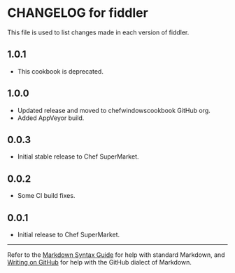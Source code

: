 # CHANGELOG for fiddler

This file is used to list changes made in each version of fiddler.

## 1.0.1

* This cookbook is deprecated.

## 1.0.0

* Updated release and moved to chefwindowscookbook GitHub org.
* Added AppVeyor build.

## 0.0.3

* Initial stable release to Chef SuperMarket.

## 0.0.2

* Some CI build fixes.

## 0.0.1

* Initial release to Chef SuperMarket.

- - -
Refer to the [Markdown Syntax Guide](https://daringfireball.net/projects/markdown/syntax) for help with standard Markdown, and [Writing on GitHub](https://help.github.com/categories/writing-on-github/) for help with the GitHub dialect of Markdown.
